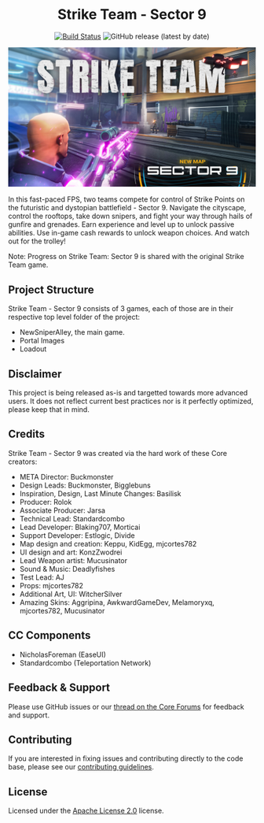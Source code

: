 <div align="center">

# Strike Team - Sector 9

[![Build Status](https://github.com/Core-Team-META/Strike-Team-Sector-9/workflows/CI/badge.svg)](https://github.com/Core-Team-META/Strike-Team-Sector-9/actions/workflows/ci.yml?query=workflow%3ACI%29)
![GitHub release (latest by date)](https://img.shields.io/github/v/release/Core-Team-META/Strike-Team-Sector-9?style=plastic)

[![Sector9](NewSniperAlley/Screenshots/StrikeTeam_Sector9_720p.jpg)](https://www.coregames.com/games/6db467/strike-team-sector-9)

</div>

In this fast-paced FPS, two teams compete for control of Strike Points on the futuristic and dystopian battlefield - Sector 9. Navigate the cityscape, control the rooftops, take down snipers, and fight your way through hails of gunfire and grenades. Earn experience and level up to unlock passive abilities. Use in-game cash rewards to unlock weapon choices. And watch out for the trolley!

Note: Progress on Strike Team: Sector 9 is shared with the original Strike Team game.

## Project Structure

Strike Team - Sector 9 consists of 3 games, each of those are in their respective top level folder of the project:

- NewSniperAlley, the main game.
- Portal Images
- Loadout

## Disclaimer

This project is being released as-is and targetted towards more advanced users. It does not reflect current best practices nor is it perfectly optimized, please keep that in mind.

## Credits

Strike Team - Sector 9 was created via the hard work of these Core creators:

- META Director: Buckmonster
- Design Leads: Buckmonster, Bigglebuns
- Inspiration, Design, Last Minute Changes: Basilisk
- Producer: Rolok
- Associate Producer: Jarsa
- Technical Lead: Standardcombo
- Lead Developer: Blaking707, Morticai
- Support Developer: Estlogic, Divide
- Map design and creation: Keppu, KidEgg, mjcortes782
- UI design and art: KonzZwodrei
- Lead Weapon artist: Mucusinator
- Sound & Music: Deadlyfishes
- Test Lead: AJ
- Props: mjcortes782
- Additional Art, UI: WitcherSilver
- Amazing Skins: Aggripina, AwkwardGameDev, Melamoryxq, mjcortes782, Mucusinator

## CC Components

- NicholasForeman (EaseUI)
- Standardcombo (Teleportation Network)

## Feedback & Support

Please use GitHub issues or our [thread on the Core Forums](https://forums.coregames.com/t/strike-team-sector-9/1615) for feedback and support.

## Contributing

If you are interested in fixing issues and contributing directly to the code base, please see our [contributing guidelines](CONTRIBUTING.md).

## License

Licensed under the [Apache License 2.0](LICENSE) license.
